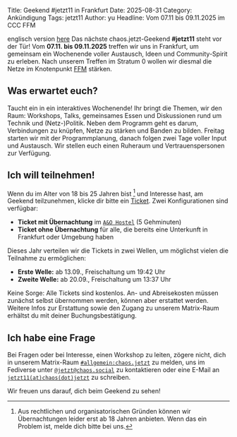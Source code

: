 Title: Geekend #jetzt11 in Frankfurt
Date: 2025-08-31
Category: Ankündigung
Tags: jetzt11
Author: yu
Headline: Vom 07.11 bis 09.11.2025 im CCC FFM 

englisch version [here](https://dev.chaos.jetzt/pages/jetzt11en.html)
Das nächste chaos.jetzt-Geekend **#jetzt11** steht vor der Tür! Vom **07.11. bis 09.11.2025** treffen wir uns in Frankfurt, um gemeinsam ein Wochenende voller Austausch, Ideen und Community-Spirit zu erleben. Nach unserem Treffen im Stratum 0 wollen wir diesmal die Netze im Knotenpunkt [FFM](https://ccc-ffm.de/) stärken.

## Was erwartet euch?

Taucht ein in ein interaktives Wochenende! Ihr bringt die Themen, wir den Raum: Workshops, Talks, gemeinsames Essen und Diskussionen rund um Technik und (Netz-)Politik. Neben dem Programm geht es darum, Verbindungen zu knüpfen, Netze zu stärken und Banden zu bilden. Freitag starten wir mit der Programmplanung, danach folgen zwei Tage voller Input und Austausch.
Wir stellen euch einen Ruheraum und Vertrauenspersonen zur Verfügung.

## Ich will teilnehmen!

Wenn du im Alter von 18 bis 25 Jahren bist [^1] und Interesse hast, am Geekend teilzunehmen, klicke dir bitte ein [Ticket](http://tickets.chaos.jetzt/jetzt11). Zwei Konfigurationen sind verfügbar:

* **Ticket mit Übernachtung** im [`A&O Hostel`](https://www.aohostels.com/de/frankfurt/frankfurt-galluswarte/) (5 Gehminuten)
* **Ticket ohne Übernachtung** für alle, die bereits eine Unterkunft in Frankfurt oder Umgebung haben 

Dieses Jahr verteilen wir die Tickets in zwei Wellen, um möglichst vielen die Teilnahme zu ermöglichen: 

* **Erste Welle:** ab 13.09., Freischaltung um 19:42 Uhr
* **Zweite Welle:** ab 20.09., Freischaltung um 13:37 Uhr

Keine Sorge: Alle Tickets sind kostenlos. An- und Abreisekosten müssen zunächst selbst übernommen werden, können aber erstattet werden. Weitere Infos zur Erstattung sowie den Zugang zu unserem Matrix-Raum erhältst du mit deiner Buchungsbestätigung.

## Ich habe eine Frage

Bei Fragen oder bei Interesse, einen Workshop zu leiten, zögere nicht, dich in unserem Matrix-Raum
[`#allgemein:chaos.jetzt`](https://matrix.to/#/#allgemein:chaos.jetzt) zu melden, uns im Fediverse unter
[`@jetzt@chaos.social`](https://chaos.social/@jetzt) zu kontaktieren oder eine E-Mail an [`jetzt11(at)chaos(dot)jetzt`](mailto:jetzt11@chaos.jetzt?subject=Frage%20zu%20#jetzt11%20Geekend) zu schreiben.

Wir freuen uns darauf, dich beim Geekend zu sehen!

[^1]: Aus rechtlichen und organisatorischen Gründen können wir Übernachtungen leider erst ab 18 Jahren anbieten. Wenn das ein Problem ist, melde dich bitte bei uns.
